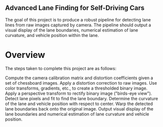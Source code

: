 ## Advanced Lane Finding for Self-Driving Cars
The goal of this project is to produce a robust pipeline for detecting lane lines from raw images captured by camera. The pipeline should output a visual display of the lane boundaries, numerical estimation of lane curvature, and vehicle position within the lane.


# Overview
The steps taken to complete this project are as follows:

Compute the camera calibration matrix and distortion coefficients given a set of chessboard images.
Apply a distortion correction to raw images.
Use color transforms, gradients, etc., to create a thresholded binary image.
Apply a perspective transform to rectify binary image ("birds-eye view").
Detect lane pixels and fit to find the lane boundary.
Determine the curvature of the lane and vehicle position with respect to center.
Warp the detected lane boundaries back onto the original image.
Output visual display of the lane boundaries and numerical estimation of lane curvature and vehicle position.
